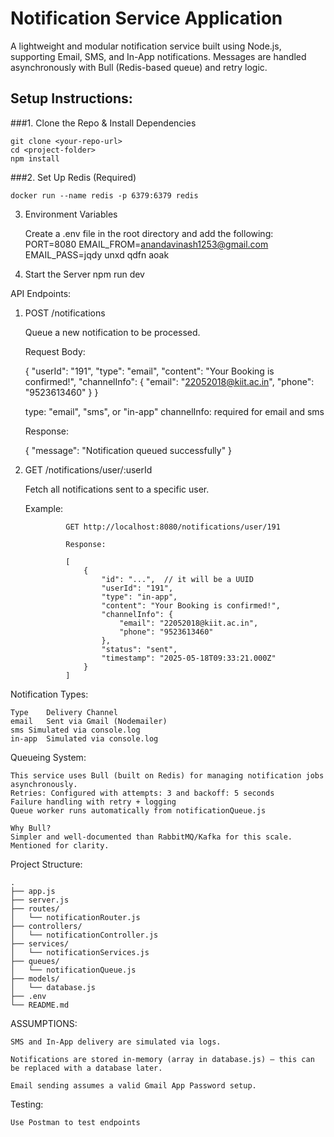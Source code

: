 # Notification Service Application

A lightweight and modular notification service built using Node.js, supporting Email, SMS, and In-App notifications. Messages are handled asynchronously with Bull (Redis-based queue) and retry logic.


## Setup Instructions:

###1. Clone the Repo & Install Dependencies

    git clone <your-repo-url>
    cd <project-folder>
    npm install

###2. Set Up Redis (Required)

    docker run --name redis -p 6379:6379 redis

3. Environment Variables

    Create a .env file in the root directory and add the following:
    PORT=8080
    EMAIL_FROM=anandavinash1253@gmail.com
    EMAIL_PASS=jqdy unxd qdfn aoak

4. Start the Server
    npm run dev


API Endpoints:

1. POST /notifications

    Queue a new notification to be processed.

    Request Body:

    {
        "userId": "191",
        "type": "email",
        "content": "Your Booking is confirmed!",
        "channelInfo": {
            "email": "22052018@kiit.ac.in",
            "phone": "9523613460"
        }
    }

    type: "email", "sms", or "in-app"
    channelInfo: required for email and sms

    Response:

    {
        "message": "Notification queued successfully"
    }

2. GET /notifications/user/:userId

    Fetch all notifications sent to a specific user.

    Example:

                GET http://localhost:8080/notifications/user/191

                Response:

                [
                    {
                        "id": "...",  // it will be a UUID
                        "userId": "191",
                        "type": "in-app",
                        "content": "Your Booking is confirmed!",
                        "channelInfo": {
                            "email": "22052018@kiit.ac.in",
                            "phone": "9523613460"
                        },
                        "status": "sent",
                        "timestamp": "2025-05-18T09:33:21.000Z"
                    }
                ]

    
Notification Types: 

    Type	Delivery Channel
    email	Sent via Gmail (Nodemailer)
    sms	Simulated via console.log
    in-app	Simulated via console.log


Queueing System:

    This service uses Bull (built on Redis) for managing notification jobs asynchronously.
    Retries: Configured with attempts: 3 and backoff: 5 seconds
    Failure handling with retry + logging
    Queue worker runs automatically from notificationQueue.js

    Why Bull?
    Simpler and well-documented than RabbitMQ/Kafka for this scale. Mentioned for clarity.


Project Structure:

    .
    ├── app.js
    ├── server.js
    ├── routes/
    │   └── notificationRouter.js
    ├── controllers/
    │   └── notificationController.js
    ├── services/
    │   └── notificationServices.js
    ├── queues/
    │   └── notificationQueue.js
    ├── models/
    │   └── database.js
    ├── .env
    └── README.md


ASSUMPTIONS: 

    SMS and In-App delivery are simulated via logs.

    Notifications are stored in-memory (array in database.js) — this can be replaced with a database later.

    Email sending assumes a valid Gmail App Password setup.


Testing:

    Use Postman to test endpoints
    
